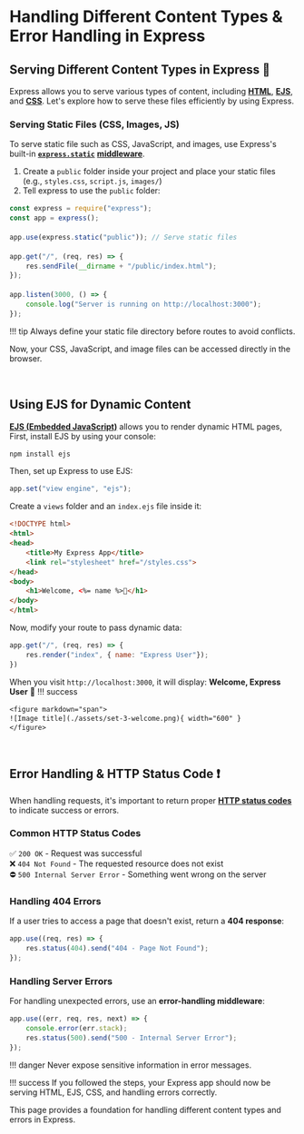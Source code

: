 # Handling Different Content Types & Error Handling in Express

## Serving Different Content Types in Express :art:
Express allows you to serve various types of content, including **[HTML](https://developer.mozilla.org/en-US/docs/Web/HTML)**, **[EJS](https://ejs.co/)**, and **[CSS](https://developer.mozilla.org/en-US/docs/Web/CSS)**. Let's explore how to serve these files efficiently by using Express.

### Serving Static Files (CSS, Images, JS) 
To serve static file such as CSS, JavaScript, and images, use Express's built-in **[`express.static`](https://expressjs.com/en/starter/static-files.html)** **[middleware](https://expressjs.com/en/guide/using-middleware.html)**.

1. Create a `public` folder inside your project and place your static files (e.g., `styles.css`, `script.js`, `images/`)
2. Tell express to use the `public` folder:
```js
const express = require("express");
const app = express();

app.use(express.static("public")); // Serve static files

app.get("/", (req, res) => {
    res.sendFile(__dirname + "/public/index.html");
});

app.listen(3000, () => {
    console.log("Server is running on http://localhost:3000");
});
```

!!! tip 
    Always define your static file directory before routes to avoid conflicts.

Now, your CSS, JavaScript, and image files can be accessed directly in the browser.


<br>

## Using EJS for Dynamic Content
**[EJS (Embedded JavaScript)](https://ejs.co/)** allows you to render dynamic HTML pages, First, install EJS by using your console:
```sh 
npm install ejs
```
Then, set up Express to use EJS:
```js
app.set("view engine", "ejs");
```
Create a `views` folder and an `index.ejs` file inside it:
```html
<!DOCTYPE html>
<html>
<head>
    <title>My Express App</title>
    <link rel="stylesheet" href="/styles.css">
</head>
<body>
    <h1>Welcome, <%= name %>🎉</h1>
</body>
</html>
```
Now, modify your route to pass dynamic data:
```js
app.get("/", (req, res) => {
    res.render("index", { name: "Express User"});
})
```
When you visit `http://localhost:3000`, it will display: **Welcome, Express User**   :tada:
!!! success

    <figure markdown="span">
    ![Image title](./assets/set-3-welcome.png){ width="600" }
    </figure>

<br>

## Error Handling & HTTP Status Code :exclamation:
When handling requests, it's important to return proper **[HTTP status codes](https://developer.mozilla.org/en-US/docs/Web/HTTP/Status)** to indicate success or errors.

### Common HTTP Status Codes
:white_check_mark: `200 OK` - Request was successful <br>
:x: `404 Not Found` - The requested resource does not exist <br>
:no_entry: `500 Internal Server Error` - Something went wrong on the server

### Handling 404 Errors
If a user tries to access a page that doesn't exist, return a **404 response**:
```js
app.use((req, res) => {
    res.status(404).send("404 - Page Not Found");
});
```

### Handling Server Errors
For handling unexpected errors, use an **error-handling middleware**:
```js
app.use((err, req, res, next) => {
    console.error(err.stack);
    res.status(500).send("500 - Internal Server Error");
});
```
!!! danger
    Never expose sensitive information in error messages.

!!! success 
    If you followed the steps, your Express app should now be serving HTML, EJS, CSS, and handling errors correctly.

This page provides a foundation for handling different content types and errors in Express.